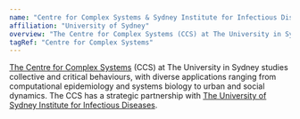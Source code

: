 ```yaml
---
name: "Centre for Complex Systems & Sydney Institute for Infectious Diseases"
affiliation: "University of Sydney"
overview: "The Centre for Complex Systems (CCS) at The University in Sydney studies collective and critical behaviours, with diverse applications ranging from computational epidemiology and systems biology to urban and social dynamics. The CCS has a strategic partnership with The University of Sydney Institute for Infectious Diseases."
tagRef: "Centre for Complex Systems"
---
```


[The Centre for Complex Systems](https://www.sydney.edu.au/science/our-research/research-centres/centre-for-complex-systems.html) (CCS) at The University in Sydney studies collective and critical behaviours, with diverse applications ranging from computational epidemiology and systems biology to urban and social dynamics. The CCS has a strategic partnership with [The University of Sydney Institute for Infectious Diseases](https://www.sydney.edu.au/marie-bashir-institute/).